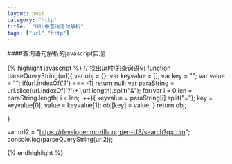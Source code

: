 ```yaml
---
layout: post
category: "http"
title:  "URL中查询语句解析"
tags: ["url","http"]
---
```


####查询语句解析的javascript实现

{% highlight javascript %}
// 找出url中的查询语句
function parseQueryString(url){
	var obj = {};
	var keyvalue = [];
	var key = "";
	var value = "";
	if(url.indexOf('?') === -1) return null;
	var paraString = url.slice(url.indexOf('?')+1,url.length).split("&");
	for(var i = 0,len = paraString.length; i < len; i++){
		keyvalue = paraString[i].split("=");
		key = keyvalue[0];
		value = keyvalue[1];
		obj[key] = value;
	}
	return obj;

}

var url2 = "https://developer.mozilla.org/en-US/search?q=trim";
console.log(parseQueryString(url2));

{% endhighlight %}